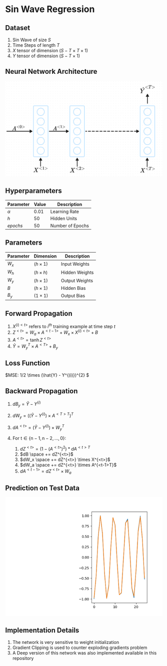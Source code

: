 # Sin Wave Regression

## Dataset
1. Sin Wave of size $S$
2. Time Steps of length $T$
3. $X$ tensor of dimension $(S - T \times T \times 1)$
4. $Y$ tensor of dimension $(S - T \times 1)$

## Neural Network Architecture
![Neural Network Architecture](architecture.png)

## Hyperparameters
| Parameter | Value | Description |
|-----------|-------|-------------|
| $\alpha$  | 0.01  | Learning Rate |
| $h$       | 50    | Hidden Units |
| $epochs$  | 50    | Number of Epochs |

## Parameters
| Parameter | Dimension    | Description |
|-----------|--------------|-------------|
| $W_x$     | $(h \times 1)$   | Input Weights |
| $W_h$     | $(h \times h)$   | Hidden Weights |
| $W_y$     | $(h \times 1)$   | Output Weights |
| $B$       | $(h \times 1)$   | Hidden Bias |
| $B_y$     | $(1 \times 1)$   | Output Bias |

## Forward Propagation
1. $X^{(i)<t>}$ refers to $i^{th}$ training example at time step $t$
2. $Z^{<t>} = W_a \times A^{<t - 1>} + W_x \times X^{(i)<t>} + B$
3. $A^{<t>} = \tanh{Z^{<t>}}$
4. $\hat{Y} = W_y^{T} \times A^{<T>} + B_y$

## Loss Function
$MSE: 1/2 \times (\hat{Y} - Y^{(i)})^{2} $ 

## Backward Propagation
1. $dB_y = \hat{Y} - Y^{(i)}$
2. $dW_y = ((\hat{Y} - Y^{(i)}) \times A^{<T>T})^{T}$
3. $dA^{<t>} = (\hat{Y} - Y^{(i)}) \times W_y^{T}$

4. For $\text{t} \in \{\text{n}-1, \text{n}-2, \ldots, 0\}$: 
   1. $dZ^{<t>} = (1 - (A^{<t>})^{2}) * dA^{<t>T}$
   2. $dB \space += dZ^{<t>}$
   3. $dW_x \space += dZ^{<t>} \times X^{<t>}$
   4. $dW_a \space += dZ^{<t>} \times A^{<t-1>T}$
   5. $dA^{<t - 1>} = dZ^{<t>} \times W_a$
   
## Prediction on Test Data
![Prediction](Prediction_from_RNN.png)

## Implementation Details
1. The network is very sensitive to weight initialization
2. Gradient Clipping is used to counter exploding gradients problem
3. A Deep version of this network was also implemented available in this repository
